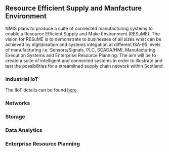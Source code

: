## Resource Efficient Supply and Manfacture Environment

NMIS plans to produce a suite of connected manufacturing systems to enable a Resource Efficient Supply and Make Environment (RESuME). The vision for RESuME is to demonstrate to businesses of all sizes what can be achieved by digitalisation and systems integation at different ISA-95 levels of manufacturing i.e. Sensors/Signals, PLC, SCADA/HMI, Manufacturing Execution Systems and Enterprise Resource Planning. The aim will be to create a suite of intelligent and connected systems in order to illustrate and test the possibilities for a streamlined supply chain network within Scotland. 


### Industrial IoT

The IIoT details can be found [here](iiot.md).

### Networks

### Storage

### Data Analytics

### Enterprise Resource Planning

